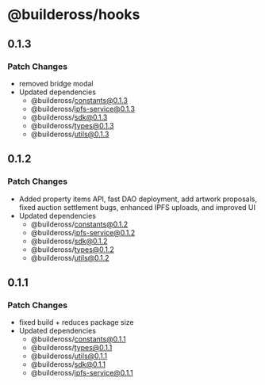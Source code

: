 # @buildeross/hooks

## 0.1.3

### Patch Changes

- removed bridge modal
- Updated dependencies
  - @buildeross/constants@0.1.3
  - @buildeross/ipfs-service@0.1.3
  - @buildeross/sdk@0.1.3
  - @buildeross/types@0.1.3
  - @buildeross/utils@0.1.3

## 0.1.2

### Patch Changes

- Added property items API, fast DAO deployment, add artwork proposals, fixed auction settlement bugs, enhanced IPFS uploads, and improved UI
- Updated dependencies
  - @buildeross/constants@0.1.2
  - @buildeross/ipfs-service@0.1.2
  - @buildeross/sdk@0.1.2
  - @buildeross/types@0.1.2
  - @buildeross/utils@0.1.2

## 0.1.1

### Patch Changes

- fixed build + reduces package size
- Updated dependencies
  - @buildeross/constants@0.1.1
  - @buildeross/types@0.1.1
  - @buildeross/utils@0.1.1
  - @buildeross/sdk@0.1.1
  - @buildeross/ipfs-service@0.1.1
